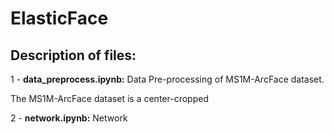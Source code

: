 # ElasticFace

## Description of files:
1 - **data_preprocess.ipynb:** Data Pre-processing of MS1M-ArcFace dataset.

The MS1M-ArcFace dataset is a center-cropped

2 - **network.ipynb:** Network
